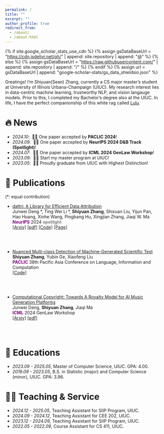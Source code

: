 ```yaml
---
permalink: /
title: ""
excerpt: ""
author_profile: true
redirect_from: 
  - /about/
  - /about.html
---
```


{% if site.google_scholar_stats_use_cdn %}
{% assign gsDataBaseUrl = "https://cdn.jsdelivr.net/gh/" | append: site.repository | append: "@" %}
{% else %}
{% assign gsDataBaseUrl = "https://raw.githubusercontent.com/" | append: site.repository | append: "/" %}
{% endif %}
{% assign url = gsDataBaseUrl | append: "google-scholar-stats/gs_data_shieldsio.json" %}

<span class='anchor' id='about-me'></span>

Greatings! I’m Shiyuan(Sean) Zhang, currently a CS major master’s student at University of Illinois Urbana-Champaign (UIUC). My research interest lies in data-centric machine learning, trustworthy NLP, and vision langauge models. Prior to this, I completed my Bachelor’s degree also at the UIUC. In life, I have the perfect companionship of this white rag called <a href="../images/lulu.jpg">Lulu</a>.

# 🔥 News

- *2024.10*: &nbsp;🎉🎉 One paper accepted by **PACLIC 2024**! 
- *2024.09*: &nbsp;🎉🎉 One paper accepted by **NeurIPS 2024 D&B Track (Spotlight)**!
- *2024.07*: &nbsp;🎉🎉 One paper accepted by **ICML 2024 GenLaw Workshop**!
- *2023.09*: &nbsp;🏫🏫 Start my master program at UIUC!
- *2023.05*: &nbsp;📖📖 Proudly graduate from UIUC with Highest Distinction!


# 📝 Publications 

(\*: equal contribution)

- [dattri: A Library for Efficient Data Attribution](https://arxiv.org/pdf/2410.04555)\
Junwei Deng *, Ting Wei Li *, <strong>Shiyuan Zhang</strong>, Shixuan Liu, Yijun Pan, \
Hao Huang, Xinhe Wang, Pingbang Hu, Xingjian Zhang, Jiaqi W. Ma\
<span style="color:purple">**NeurIPS**</span> 2024 <span style="color:grey">**spotlight**</span>\
[[Arxiv]](https://arxiv.org/abs/2410.04555) [[pdf]](https://arxiv.org/pdf/2410.04555) [[Code]](https://github.com/TRAIS-Lab/dattri) [[Page]](https://trais-lab.github.io/dattri)
<br>
<br>

- [Nuanced Multi-class Detection of Machine-Generated Scientific Text]()\
<strong>Shiyuan Zhang</strong>, Yubin Ge, Xiaofeng Liu \
<span style="color:purple">**PACLIC**</span> 38th Pacific Asia Conference on Language, Information and Computation\
[[Code]](https://github.com/SeanZh30/ScientificText_Detection)
<br>
<br>

- [Computational Copyright: Towards A Royalty Model for AI Music Generation Platforms](https://arxiv.org/pdf/2312.06646)\
Junwei Deng, <strong>Shiyuan Zhang</strong>, Jiaqi Ma\
<span style="color:purple">**ICML**</span> 2024 GenLaw Workshop\
[[Arxiv]](https://arxiv.org/abs/2312.06646) [[pdf]](https://arxiv.org/pdf/2312.06646)
<br>
<br>

# 📖 Educations
- *2023.09 - 2025.05*, Master of Computer Science, UIUC. GPA: 4.00.
- *2019.09 - 2023.05*, B.S. in Statistic (major) and Computer Science (minor), UIUC. GPA: 3.96.


# 🧑‍🏫 Teaching & Service
- *2024.12 - 2025.05*, Teaching Assistant for SIIP Program, UIUC.
- *2024.09 - 2024.12*, Teaching Assistant for CEE 202, UIUC.
- *2023.12 - 2024.09*, Teaching Assistant for SIIP Program, UIUC.
- *2022.05 - 2022.09*, Course Assistant for CS 411, UIUC.

